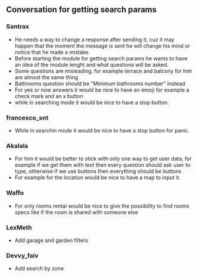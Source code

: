 ## Conversation for getting search params

### Santrax

- He needs a way to change a response after sending it, cuz it may happen that the moment the message is sent he will change his mind or notice that he made a mistake.
- Before starting the module for getting search params he wants to have an idea of the module lenght and what questions will be asked.
- Some questions are misleading, for example terrace and balcony for him are almost the same thing
- Bathrooms question should be "Minimum bathrooms number" instead
- For yes or now answers it would be nice to have an emoji for example a check mark and an x button
- while in searching mode it would be nice to have a stop button.

### francesco_snt

- While in searchin mode it would be nice to have a stop button for panic.

### Akalala

- For him it would be better to stick with only one way to get user data, for example if we get them with text then every question should ask user to type, otherwise if we use buttons then everything should be buttons
- For example for the location would be nice to have a map to input it.

### Waffo

- For only rooms rental would be nice to give the possibility to find rooms specs like if the room is shared with someone else

### LexMeth

- Add garage and garden filters

### Devvy_faiv

- Add search by zone